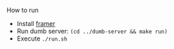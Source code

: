How to run
- Install [framer](../../README.md#install)
- Run dumb server: `(cd ../dumb-server && make run)`
- Execute `./run.sh`
